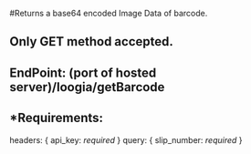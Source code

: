 #Returns a base64 encoded Image Data of barcode.
## Only GET method accepted.
## EndPoint: (port of hosted server)/loogia/getBarcode
## *Requirements: 
headers: 
{
  api_key: *required*
}
query:
{
  slip_number: *required*
}
